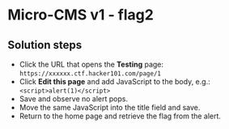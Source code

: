 # Micro-CMS v1 - flag2

## Solution steps
- Click the URL that opens the **Testing** page:
  `https://xxxxxx.ctf.hacker101.com/page/1`
- Click **Edit this page** and add JavaScript to the body, e.g.:
  `<script>alert(1)</script>`
- Save and observe no alert pops.
- Move the same JavaScript into the title field and save.
- Return to the home page and retrieve the flag from the alert.
